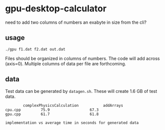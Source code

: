 # gpu-desktop-calculator

need to add two columns of numbers an exabyte in size from the cli?

## usage

	./gpu f1.dat f2.dat out.dat

Files should be organized in columns of numbers. The code will add across (axis=0). Multiple columns of data per file are forthcoming.

## data

Test data can be generated by `datagen.sh`. These will create 1.6 GB of test data.

			complexPhysicsCalculation	        addArrays  
	cpu.cpp 		75.9				  67.3
	gpu.cpp 		61.7				  61.8

	implementation vs average time in seconds for generated data

